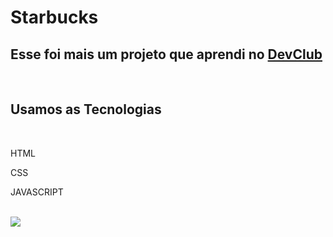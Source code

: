 
<h1>Starbucks</<h1>
<br>
<h2>Esse foi mais um projeto que aprendi no <a href="https://rodolfomori.com.br/devclub/">DevClub</a> </h2>
<br>
<h2>Usamos as Tecnologias</h2>
<br>
<p>HTML</p>
<p>CSS</p>
<p>JAVASCRIPT</p>
<br>
<img src="https://github.com/LuisFernandoLuz/projeto-mpdz-starbucks/blob/4c9bf3b08843d46cc2302e30feac42518a112005/foto%20starbucks.png"></img>
